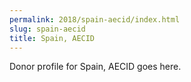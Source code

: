 ```yaml
---
permalink: 2018/spain-aecid/index.html
slug: spain-aecid
title: Spain, AECID
---
```


Donor profile for Spain, AECID goes here.
